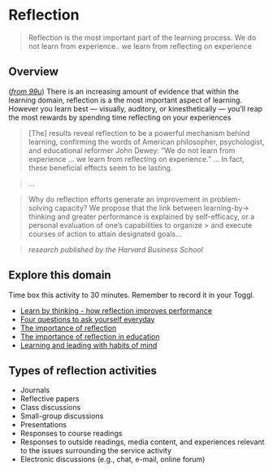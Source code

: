 # Reflection

> Reflection is the most important part of the learning process.
> We do not learn from experience.. we learn from reflecting on experience

## Overview
([*from 99u*](http://99u.com/workbook/25481/reflection-is-the-most-important-part-of-the-learning-process))
There is an increasing amount of evidence that within the learning domain, reflection is a the most important aspect of learning. However you learn best — visually, auditory, or kinesthetically — you’ll reap the most rewards by spending time reflecting on your experiences

> [The] results reveal reflection to be a powerful mechanism behind learning, confirming the words of American philosopher,
> psychologist, and educational reformer John Dewey: “We do not learn from experience … we learn from reflecting on experience.” … In fact, these beneficial effects seem to be lasting.

> …

> Why do reflection efforts generate an improvement in problem-solving capacity? We propose that the link between learning-by-> thinking and greater performance is explained by self-efficacy, or a personal evaluation of one’s capabilities to organize > and execute courses of action to attain designated goals…

> *research published by the Harvard Business School*

## Explore this domain
Time box this activity to 30 minutes. Remember to record it in your Toggl.

 - [Learn by thinking - how reflection improves performance](http://hbswk.hbs.edu/item/learning-by-thinking-how-reflection-improves-performance)
 - [Four questions to ask yourself everyday](https://www.linkedin.com/pulse/20140402151626-7386607-4-questions-you-should-ask-yourself-every-day?trk=tod-home-art-list-large_0)
 - [The importance of reflection](http://www.trainingzone.co.uk/develop/talent/the-importance-of-reflection)
 - [The importance of reflection in education](http://www.edunators.com/index.php/becoming-the-edunator/step-5-reflecting-for-learning/the-importance-of-reflection-in-education)
 - [Learning and leading with habits of mind](http://www.ascd.org/publications/books/108008/chapters/Learning-Through-Reflection.aspx)

## Types of reflection activities 
- Journals
- Reflective papers
- Class discussions
- Small-group discussions
- Presentations
- Responses to course readings
- Responses to outside readings, media content, and experiences relevant to the issues surrounding the service activity
- Electronic discussions (e.g., chat, e-mail, online forum)
